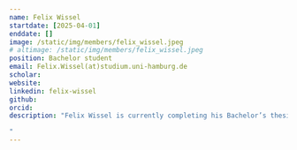```yaml
---
name: Felix Wissel
startdate: [2025-04-01]
enddate: []
image: /static/img/members/felix_wissel.jpeg
# altimage: /static/img/members/felix_wissel.jpeg
position: Bachelor student
email: Felix.Wissel(at)studium.uni-hamburg.de
scholar:
website:
linkedin: felix-wissel
github:
orcid:
description: "Felix Wissel is currently completing his Bachelor’s thesis in Business Informatics at the University of Hamburg. His research focuses on applying machine learning techniques to predict protein-protein binding sites.

"
---
```

